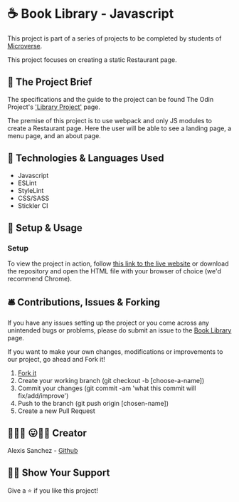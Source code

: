 # ☕ Book Library - Javascript

This project is part of a series of projects to be completed by students of [Microverse](https://www.microverse.org/).

This project focuses on creating a static Restaurant page.

## 🧮 The Project Brief

The specifications and the guide to the project can be found The Odin Project's ['Library Project'](https://www.theodinproject.com/courses/javascript/lessons/restaurant-page) page.

The premise of this project is to use webpack and only JS modules to create a Restaurant page. Here the user will be able to see a landing page, a menu page, and an about page.

## 🧬 Technologies & Languages Used

- Javascript
- ESLint
- StyleLint
- CSS/SASS
- Stickler CI

## 🔰 Setup & Usage

### Setup
To view the project in action, follow [this link to the live website](#) or download the repository and open the HTML file with your browser of choice (we'd recommend Chrome).

## 🛎️ Contributions, Issues & Forking

If you have any issues setting up the project or you come across any unintended bugs or problems, please do submit an issue to the [Book Library](https://github.com/Psiale/restaurant-webpack-js/issues) page.

If you want to make your own changes, modifications or improvements to our project, go ahead and Fork it!
1. [Fork it](https://github.com/Psiale/restaurant-webpack-js/fork)
2. Create your working branch (git checkout -b [choose-a-name])
3. Commit your changes (git commit -am 'what this commit will fix/add/improve')
4. Push to the branch (git push origin [chosen-name])
5. Create a new Pull Request

## 🤟🏽😄 😛🤙🏾  Creator

Alexis Sanchez - [Github](https://github.com/Psiale)

## 🙌🏾 Show Your Support

Give a ⭐️ if you like this project!